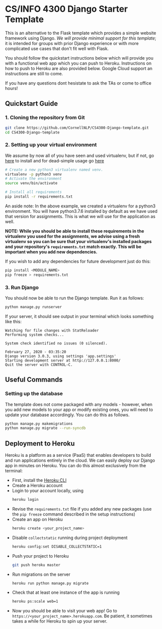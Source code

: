 # CS/INFO 4300 Django Starter Template

This is an alternative to the Flask template which provides a simple website framework using Django. *We will provide minimal support for this template*; it is intended for groups with prior Django experience or with more complicated use cases that don't fit well with Flask. 

You should follow the quickstart instructions below which will provide you with a functional web app which you can push to Heroku. Instructions on how to push to Heroku are also provided below. Google Cloud support an instructions are still to come.

If you have any questions dont hesistate to ask the TAs or come to office hours!

## Quickstart Guide
### 1. Cloning the repository from Git
```bash
git clone https://github.com/CornellNLP/CS4300-Django-template.git
cd CS4300-Django-template
```

### 2. Setting up your virtual environment
We assume by now all of you have seen and used virtualenv, but if not, go [here](https://virtualenv.pypa.io/en/stable/installation/) to install and for dead-simple usage go [here](https://virtualenv.pypa.io/en/stable/installation/)

```bash
# Create a new python3 virtualenv named venv.
virtualenv -p python3 venv
# Activate the environment
source venv/bin/activate

# Install all requirements
pip install -r requirements.txt
```
An aside note: In the above example, we created a virtualenv for a python3 environment. You will have python3.7.6 installed by default as we have used that version for assignments. This is what we will use for the application as well.

**NOTE: While you should be able to install these requirements in the virtualenv you used for the assignments, we advise using a fresh virtualenv so you can be sure that your virtualenv's installed packages and your repository's `requirements.txt` match exactly. 
This will be important when you add new dependencies.**

If you wish to add any dependencies for future development just do this:

```bash
pip install <MODULE_NAME>
pip freeze > requirements.txt
```

### 3. Run Django
You should now be able to run the Django template. Run it as follows:
```bash
python manage.py runserver
```

If your server, it should see output in your terminal which looks something like this:
```
Watching for file changes with StatReloader
Performing system checks...

System check identified no issues (0 silenced).

February 27, 2020 - 03:35:20
Django version 3.0.3, using settings 'app.settings'
Starting development server at http://127.0.0.1:8000/
Quit the server with CONTROL-C.
```

## Useful Commands
### Setting up the database
The template does not come packaged with any models - however, when you add new models to your app or modify existing ones, you will need to update your database accordingly. You can do this as follows.
```bash
python manage.py makemigrations
python manage.py migrate --run-syncdb
```

## Deployment to Heroku
Heroku is a platform as a service (PaaS) that enables developers to build and run applications entirely in the cloud. We can easily deploy our Django app in minutes on Heroku. You can do this almost exclusively from the terminal:

- First, install the [Heroku CLI](https://devcenter.heroku.com/articles/heroku-cli)
- Create a Heroku account
- Login to your account locally, using
    ```sh
    heroku login
    ```
- Revise the `requirements.txt` file if you added any new packages (use the `pip freeze` command described in the setup instructions)
- Create an app on Heroku
    ```sh
    heroku create <your_project_name>
    ```
- Disable `collectstatic` running during project deployment
    ```sh
    heroku config:set DISABLE_COLLECTSTATIC=1
    ```
- Push your project to Heroku
    ```sh
    git push heroku master
    ```
- Run migrations on the server
    ```sh
    heroku run python manage.py migrate
    ```
- Check that at least one instance of the app is running
    ```sh
    heroku ps:scale web=1
    ```
- Now you should be able to visit your web app! Go to `https://<your_project_name>.herokuapp.com`. Be patient, it sometimes takes a while for Heroku to spin up your server.